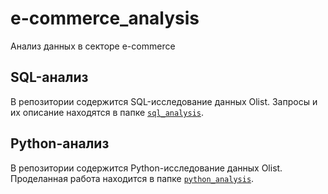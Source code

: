 # e-commerce_analysis
Анализ данных в секторе e-commerce
## SQL-анализ
В репозитории содержится SQL-исследование данных Olist. Запросы и их описание находятся в папке [`sql_analysis`](sql_analysis/).
## Python-анализ
В репозитории содержится Python-исследование данных Olist. Проделанная работа находится в папке [`python_analysis`](python_analysis/).
